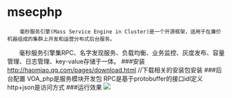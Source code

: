 # msecphp
        毫秒服务引擎(Mass Service Engine in Cluster)是一个开源框架，适用于在廉价机器组成的集群上开发和运营分布式后台服务。
        毫秒服务引擎集RPC、名字发现服务、负载均衡、业务监控、灰度发布、容量管理、日志管理、key-value存储于一体。
###安装
        http://haomiao.qq.com/pages/download.html //下载相关的安装包安装
###后台配置
        VOA_php是服务模块开发包
        RPC是基于protobuffer的接口idl定义
        http+json是访问方式
###运行效果
![](https://github.com/qieangel2013/msecphp/blob/master/images/run.png)     
